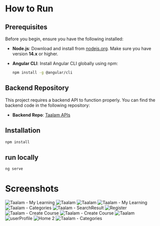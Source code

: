 # How to Run
## Prerequisites

Before you begin, ensure you have the following installed:

- **Node.js**: Download and install from [nodejs.org](https://nodejs.org/). Make sure you have version **14.x** or higher.
- **Angular CLI**: Install Angular CLI globally using npm:

   ```bash
   npm install -g @angular/cli
## Backend Repository

This project requires a backend API to function properly. You can find the backend code in the following repository:

- **Backend Repo**: [Taalam APIs](https://github.com/Abdallah-Shatta/Taalam.APIs)
   
   
## Installation
  ```bash
  npm install
  ```

## run locally
```bash
ng serve
```

# Screenshots

![Taalam - My Learning](https://github.com/user-attachments/assets/5bb45d02-6b56-4951-bad5-a5335f369e33)
![Taalam](https://github.com/user-attachments/assets/f5c46d28-298e-4124-a17b-a4641a7126c0)
![Taalam](https://github.com/user-attachments/assets/ab160de4-773c-43ba-9a04-abd24e96a3c8)
![Taalam - My Learning](https://github.com/user-attachments/assets/0a2243b0-f53c-4760-b112-1824822bb903)
![Taalam - Categories](https://github.com/user-attachments/assets/ecc04a0e-80cd-4ee0-8436-994cafd6e4e8)
![Taalam - SearchResult](https://github.com/user-attachments/assets/7c3d1a60-3c5b-408d-893c-182bc1c8ba35)
![Register](https://github.com/user-attachments/assets/6e609a2c-3ffa-4ea1-9cc6-2c014292f23d)
![Taalam - Create Course](https://github.com/user-attachments/assets/6648007a-2c03-4a00-aba8-de6cfdfc2ab9)
![Taalam - Create Course](https://github.com/user-attachments/assets/0c782bab-e2d5-4f72-b6dc-4b5ce69d4c10)
![Taalam](https://github.com/user-attachments/assets/76ceee42-1293-4a58-9997-70bcb6e38a3f)
![userProfile](https://github.com/user-attachments/assets/bdbb19d0-99e9-4b6d-9445-6b82f8af2bae)
![Home 2](https://github.com/user-attachments/assets/ce04cc05-01c1-41f3-af69-729ad27a4946)
![Taalam - Categories](https://github.com/user-attachments/assets/cbe3660c-8b3a-4d82-b594-df706f67ad37)
